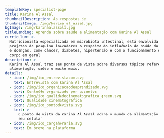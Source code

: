 ```yaml
---
templateKey: specialist-page
title: Karina Al Assal
thumbnailDescription: As respostas de
thumbnailImage: /img/karina_al_assal.jpg
bgImage: /img/karinaalassal1.jpg
titleLanding: Aprenda sobre saúde e alimentação com Karina Al Assal
curriculum: >-
  Nutricionista especializada em microbiota intestinal, está envolvida em
  projetos de pesquisa inovadores a respeito da influência da saúde do intestino
  e doenças, como câncer, diabetes, hipertensão e com o funcionamento do nosso
  corpo em geral.
description: >-
  Karina Al Assal traz seu ponto de vista sobre diversos tópicos referentes à
  alimentação, saúde e muito mais.
details:
  - icon: /img/ico_entrevistacom.svg
    text: Entrevista com Karina Al Assal
  - icon: /img/ico_organizacaodeaprendizado.svg
    text: Conteúdo organizado por assuntos
  - icon: /img/ico_qualidadecinematografica_green.svg
    text: Qualidade cinematográfica
  - icon: /img/ico_pontodevista.svg
    text: >-
      O ponto de vista de Karina Al Assal sobre o mundo da alimentação direto no
      seu celular
  - icon: /img/ico_cargahoraria.svg
    text: Em breve na plataforma
---
```


